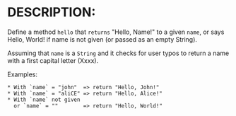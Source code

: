 # DESCRIPTION:

Define a method `hello` that `returns` "Hello, Name!" to a given `name`, or says Hello, World! if name is not given (or passed as an empty String).

Assuming that `name` is a `String` and it checks for user typos to return a name with a first capital letter (Xxxx).

Examples:

```
* With `name` = "john"  => return "Hello, John!"
* With `name` = "aliCE" => return "Hello, Alice!"
* With `name` not given
  or `name` = ""        => return "Hello, World!"
```
